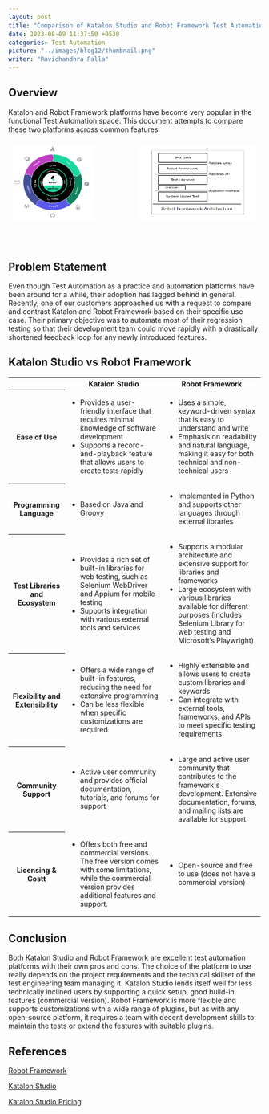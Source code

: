 ```yaml
---
layout: post
title: "Comparison of Katalon Studio and Robot Framework Test Automation Platforms"
date: 2023-08-09 11:37:50 +0530
categories: Test Automation
picture: "../images/blog12/thumbnail.png"
writer: "Ravichandhra Palla"
---
```


## **Overview**
Katalon and Robot Framework platforms have become very popular in the functional Test Automation space. This document
attempts to compare these two platforms across common features.
<br>

<div style="display: flex;">
  <div style="flex: 50%; padding: 10px;">
    <img src="images\blog12\image1.png" width="70%" Height="80%" alt="image6">
  </div>
  <div style="flex: 50%; padding: 10px;">
    <img src="images\blog12\image2.png" width="100%" Height="80%" alt="image7">
  </div>
</div>

## **Problem Statement**


Even though Test Automation as a practice and automation platforms have been around for a while, their adoption has
lagged behind in general. Recently, one of our customers approached us with a request to compare and contrast Katalon
and Robot Framework based on their specific use case. Their primary objective was to automate most of their regression
testing so that their development team could move rapidly with a drastically shortened feedback loop for any newly
introduced features.


## **Katalon Studio vs Robot Framework**

<table>
    <th></th>
    <th>Katalon Studio</th>
    <th>Robot Framework</th>
    <tr>
        <th>Ease of Use</th>
        <td>
            <ul>
                <li>Provides a user-friendly interface that requires minimal knowledge of software development</li>
                <li>Supports a record-and-playback feature that allows users to create tests rapidly </li>
            </ul>
        </td>
        <td>
            <ul>
                <li>Uses a simple, keyword-driven syntax that is easy to understand and write</li>
                <li>Emphasis on readability and natural language, making it easy for both technical and non-technical
                    users
                </li>
            </ul>
        </td>
    </tr>
    <tr>
        <th>Programming Language</th>
        <td>
            <ul>
                <li>Based on Java and Groovy</li>
            </ul>
        </td>
        <td>
            <ul>
                <li>Implemented in Python and supports other languages through external libraries</li>
            </ul>
        </td>
    </tr>
    <tr>
        <th>Test Libraries and Ecosystem</th>
        <td>
            <ul>
                <li>Provides a rich set of built-in libraries for web testing, such as Selenium WebDriver and Appium for
                    mobile testing </li>
                <li>Supports integration with various external tools and services</li>
            </ul>
        </td>
        <td>
            <ul>
                <li>Supports a modular architecture and extensive support for libraries and frameworks</li>
                <li>Large ecosystem with various libraries available for different purposes (includes Selenium Library
                    for web testing and Microsoft’s Playwright)
                </li>
            </ul>
        </td>
    </tr>
    <tr>
        <th>Flexibility and Extensibility</th>
        <td>
            <ul>
                <li>Offers a wide range of built-in features, reducing the need for extensive programming </li>
                <li>Can be less flexible when specific customizations are required</li>
            </ul>
        </td>
        <td>
            <ul>
                <li>Highly extensible and allows users to create custom libraries and keywords</li>
                <li>Can integrate with external tools, frameworks, and APIs to meet specific testing requirements
                </li>
            </ul>
        </td>
    </tr>
    <tr>
        <th>Community Support</th>
        <td>
            <ul>
                <li>Active user community and provides official documentation, tutorials, and forums for support</li>
            </ul>
        </td>
        <td>
            <ul>
                <li>Large and active user community that contributes to the framework's development. Extensive
                    documentation,
                    forums, and mailing lists are available for support</li>
            </ul>
        </td>
    </tr>
    <tr>
        <th>Licensing & Costt</th>
        <td>
            <ul>
                <li>Offers both free and commercial versions. The free version comes with some limitations, while the
                    commercial
                    version provides additional features and support.</li>
            </ul>
        </td>
        <td>
            <ul>
                <li>Open-source and free to use (does not have a commercial version)</li>
            </ul>
        </td>
    </tr>

</table>



## **Conclusion**
Both Katalon Studio and Robot Framework are excellent test automation platforms with their own pros and cons. The choice
of the platform to use really depends on the project requirements and the technical skillset of the test engineering
team managing it. Katalon Studio lends itself well for less technically inclined users by supporting a quick setup, good
build-in features (commercial version). Robot Framework is more flexible and supports customizations with a wide range
of plugins, but as with any open-source platform, it requires a team with decent development skills to maintain the
tests or extend the features with suitable plugins.

## **References**

[Robot Framework](https://robotframework.org/ )

[Katalon Studio]( https://katalon.com/katalon-studio)

[Katalon Studio Pricing](https://katalon.com/pricing)